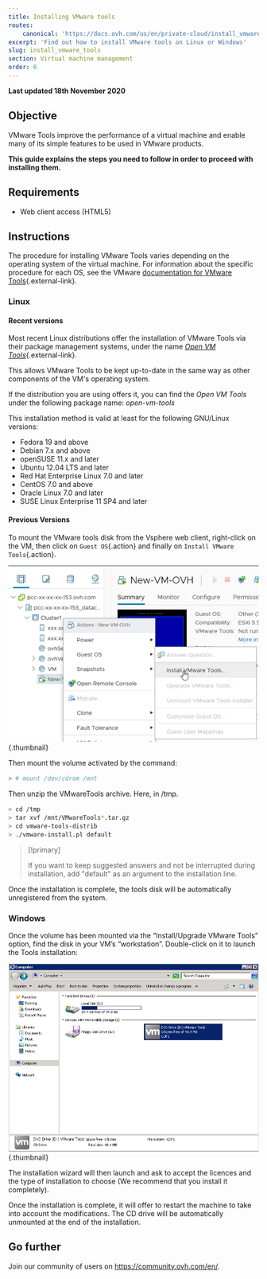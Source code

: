 ```yaml
---
title: Installing VMware tools
routes:
    canonical: 'https://docs.ovh.com/us/en/private-cloud/install_vmware_tools/'
excerpt: 'Find out how to install VMware tools on Linux or Windows'
slug: install_vmware_tools
section: Virtual machine management
order: 6
---
```


**Last updated 18th November 2020**

## Objective

VMware Tools improve the performance of a virtual machine and enable many of its simple features to be used in VMware products.

**This guide explains the steps you need to follow in order to proceed with installing them.**

## Requirements

- Web client access (HTML5)

## Instructions

The procedure for installing VMware Tools varies depending on the operating system of the virtual machine. For information about the specific procedure for each OS, see the VMware [documentation for VMware Tools](https://kb.vmware.com/s/article/1014294){.external-link}.

### Linux

#### Recent versions

Most recent Linux distributions offer the installation of VMware Tools via their package management systems, under the name [*Open VM Tools*](https://kb.vmware.com/s/article/2073803){.external-link}.

This allows VMware Tools to be kept up-to-date in the same way as other components of the VM's operating system. 

If the distribution you are using offers it, you can find the *Open VM Tools* under the following package name: *open-vm-tools*

This installation method is valid at least for the following GNU/Linux versions:

- Fedora 19 and above
- Debian 7.x and above
- openSUSE 11.x and later
- Ubuntu 12.04 LTS and later
- Red Hat Enterprise Linux 7.0 and later
- CentOS 7.0 and above
- Oracle Linux 7.0 and later
- SUSE Linux Enterprise 11 SP4 and later


#### Previous Versions

To mount the VMware tools disk from the Vsphere web client, right-click on the VM, then click on `Guest OS`{.action} and finally on `Install VMware Tools`{.action}. 

![installer VMware Tools](images/tools.png){.thumbnail}

Then mount the volume activated by the command:

```sh
> # mount /dev/cdrom /mnt
```

Then unzip the VMwareTools archive. Here, in /tmp.

```sh
> cd /tmp 
> tar xvf /mnt/VMwareTools*.tar.gz
> cd vmware-tools-distrib
> ./vmware-install.pl default
```

> [!primary]
>
> If you want to keep suggested answers and not be interrupted during installation, add "default" as an argument to the installation line.
>

Once the installation is complete, the tools disk will be automatically unregistered from the system.

### Windows

Once the volume has been mounted via the “Install/Upgrade VMware Tools” option, find the disk in your VM’s “workstation”. Double-click on it to launch the Tools installation:

![VMware tools windows](images/windows.jpg){.thumbnail}

The installation wizard will then launch and ask to accept the licences and the type of installation to choose (We recommend that you install it completely).

Once the installation is complete, it will offer to restart the machine to take into account the modifications. The CD drive will be automatically unmounted at the end of the installation.

## Go further

Join our community of users on <https://community.ovh.com/en/>.